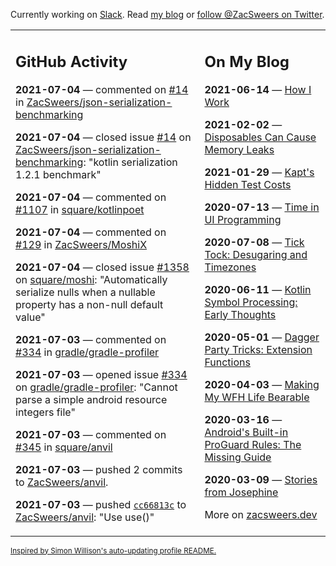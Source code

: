 Currently working on [Slack](https://slack.com/). Read [my blog](https://zacsweers.dev/) or [follow @ZacSweers on Twitter](https://twitter.com/ZacSweers).

<table><tr><td valign="top" width="60%">

## GitHub Activity
<!-- githubActivity starts -->
**2021-07-04** — commented on [#14](https://github.com/ZacSweers/json-serialization-benchmarking/issues/14#issuecomment-873744274) in [ZacSweers/json-serialization-benchmarking](https://api.github.com/repos/ZacSweers/json-serialization-benchmarking)

**2021-07-04** — closed issue [#14](https://api.github.com/repos/ZacSweers/json-serialization-benchmarking/issues/14) on [ZacSweers/json-serialization-benchmarking](https://api.github.com/repos/ZacSweers/json-serialization-benchmarking): "kotlin serialization 1.2.1 benchmark"

**2021-07-04** — commented on [#1107](https://github.com/square/kotlinpoet/pull/1107#issuecomment-873669236) in [square/kotlinpoet](https://api.github.com/repos/square/kotlinpoet)

**2021-07-04** — commented on [#129](https://github.com/ZacSweers/MoshiX/issues/129#issuecomment-873669106) in [ZacSweers/MoshiX](https://api.github.com/repos/ZacSweers/MoshiX)

**2021-07-04** — closed issue [#1358](https://api.github.com/repos/square/moshi/issues/1358) on [square/moshi](https://api.github.com/repos/square/moshi): "Automatically serialize nulls when a nullable property has a non-null default value"

**2021-07-03** — commented on [#334](https://github.com/gradle/gradle-profiler/issues/334#issuecomment-873470213) in [gradle/gradle-profiler](https://api.github.com/repos/gradle/gradle-profiler)

**2021-07-03** — opened issue [#334](https://api.github.com/repos/gradle/gradle-profiler/issues/334) on [gradle/gradle-profiler](https://api.github.com/repos/gradle/gradle-profiler): "Cannot parse a simple android resource integers file"

**2021-07-03** — commented on [#345](https://github.com/square/anvil/pull/345#issuecomment-873465808) in [square/anvil](https://api.github.com/repos/square/anvil)

**2021-07-03** — pushed 2 commits to [ZacSweers/anvil](https://api.github.com/repos/ZacSweers/anvil).

**2021-07-03** — pushed [`cc66813c`](https://github.com/ZacSweers/anvil/commit/cc66813c720db263390c7170aa3a541ba5b9b41e) to [ZacSweers/anvil](https://api.github.com/repos/ZacSweers/anvil): "Use use()"
<!-- githubActivity ends -->
</td><td valign="top" width="40%">

## On My Blog
<!-- blog starts -->
**2021-06-14** — [How I Work](https://www.zacsweers.dev/how-i-work/)

**2021-02-02** — [Disposables Can Cause Memory Leaks](https://www.zacsweers.dev/disposables-can-cause-memory-leaks/)

**2021-01-29** — [Kapt's Hidden Test Costs](https://www.zacsweers.dev/kapts-hidden-test-costs/)

**2020-07-13** — [Time in UI Programming](https://www.zacsweers.dev/time-in-ui/)

**2020-07-08** — [Tick Tock: Desugaring and Timezones](https://www.zacsweers.dev/ticktock-desugaring-timezones/)

**2020-06-11** — [Kotlin Symbol Processing: Early Thoughts](https://www.zacsweers.dev/kotlin-symbol-processor-early-thoughts/)

**2020-05-01** — [Dagger Party Tricks: Extension Functions](https://www.zacsweers.dev/dagger-party-tricks-extension-functions/)

**2020-04-03** — [Making My WFH Life Bearable](https://www.zacsweers.dev/making-wfh-life-bearable/)

**2020-03-16** — [Android's Built-in ProGuard Rules: The Missing Guide](https://www.zacsweers.dev/android-proguard-rules/)

**2020-03-09** — [Stories from Josephine](https://www.zacsweers.dev/stories-from-josephine/)
<!-- blog ends -->
More on [zacsweers.dev](https://zacsweers.dev/)
</td></tr></table>

<sub><a href="https://simonwillison.net/2020/Jul/10/self-updating-profile-readme/">Inspired by Simon Willison's auto-updating profile README.</a></sub>